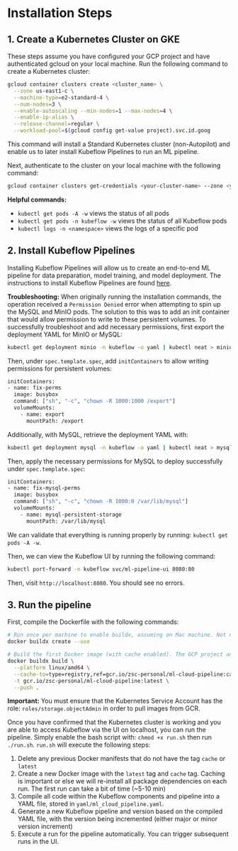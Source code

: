 # Installation Steps

## 1. Create a Kubernetes Cluster on GKE

These steps assume you have configured your GCP project and have authenticated gcloud on your local machine.  Run the following command to create a Kubernetes cluster:

```bash
gcloud container clusters create <cluster_name> \
  --zone us-east1-c \
  --machine-type=e2-standard-4 \
  --num-nodes=3 \
  --enable-autoscaling --min-nodes=1 --max-nodes=4 \
  --enable-ip-alias \
  --release-channel=regular \
  --workload-pool=$(gcloud config get-value project).svc.id.goog
```

This command will install a Standard Kubernetes cluster (non-Autopilot) and enable us to later install Kubeflow Pipelines to run an ML pipeline.

Next, authenticate to the cluster on your local machine with the following command:

```bash
gcloud container clusters get-credentials <your-cluster-name> --zone <your-cluster-zone>
```

**Helpful commands:**

- `kubectl get pods -A -w` views the status of all pods
- `kubectl get pods -n kubeflow -w` views the status of all Kubeflow pods
- `kubectl logs -n <namespace>` views the logs of a specific pod

## 2. Install Kubeflow Pipelines

Installing Kubeflow Pipelines will allow us to create an end-to-end ML pipeline for data preparation, model training, and model deployment. The instructions to install Kubeflow Pipelines are found [here](https://www.kubeflow.org/docs/components/pipelines/operator-guides/installation/).

**Troubleshooting:**
When originally running the installation commands, the operation received a `Permission Denied` error when attempting to spin up the MySQL and MinIO pods.  The solution to this was to add an init container that would allow permission to write to these persistent volumes.  To successfully troubleshoot and add necessary permissions, first export the deployment YAML for MinIO or MySQL:

```bash
kubectl get deployment minio -n kubeflow -o yaml | kubectl neat > minio-deployment.yaml
```

Then, under `spec.template.spec`, add `initContainers` to allow writing permissions for persistent volumes:

```bash
initContainers:
- name: fix-perms
  image: busybox
  command: ["sh", "-c", "chown -R 1000:1000 /export"]
  volumeMounts:
    - name: export
      mountPath: /export
```

Additionally, with MySQL, retrieve the deployment YAML with:

```bash
kubectl get deployment mysql -n kubeflow -o yaml | kubectl neat > mysql-deployment.yaml
```

Then, apply the necessary permissions for MySQL to deploy successfully under `spec.template.spec`:

```bash
initContainers:
- name: fix-mysql-perms
  image: busybox
  command: ["sh", "-c", "chown -R 1000:0 /var/lib/mysql"]
  volumeMounts:
    - name: mysql-persistent-storage
      mountPath: /var/lib/mysql
```

We can validate that everything is running properly by running: `kubectl get pods -A -w`.

Then, we can view the Kubeflow UI by running the following command:

```bash
kubectl port-forward -n kubeflow svc/ml-pipeline-ui 8080:80
```

Then, visit `http://localhost:8080`. You should see no errors.

## 3. Run the pipeline

First, compile the Dockerfile with the following commands:

```bash
# Run once per machine to enable buildx, assuming on Mac machine. Not necessary if this command has run before
docker buildx create --use   

# Build the first Docker image (with cache enabled). The GCP project and Image name are hard coded throughout the code. These will need to be replaced.
docker buildx build \
  --platform linux/amd64 \
  --cache-to=type=registry,ref=gcr.io/zsc-personal/ml-cloud-pipeline:cache,mode=max \
  -t gcr.io/zsc-personal/ml-cloud-pipeline:latest \
  --push .
```

**Important:**
You must ensure that the Kubernetes Service Account has the role: `roles/storage.objectAdmin` in order to pull images from GCR.

Once you have confirmed that the Kubernetes cluster is working and you are able to access Kubeflow via the UI on localhost, you can run the pipeline. Simply enable the bash script with: `chmod +x run.sh` then run `./run.sh`.  `run.sh` will execute the following steps:

1. Delete any previous Docker manifests that do not have the tag `cache` or `latest`
2. Create a new Docker image with the `latest` tag and `cache` tag.  Caching is important or else we will re-install all package dependencies on each run.  The first run can take a bit of time (~5-10 min)
3. Compile all code within the Kubeflow components and pipeline into a YAML file, stored in `yaml/ml_cloud_pipeline.yaml`.
4. Generate a new Kubeflow pipeline and version based on the compiled YAML file, with the version being incremented (either major or minor version increment)
5. Execute a run for the pipeline automatically. You can trigger subsequent runs in the UI.
